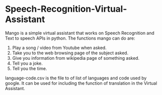 # Speech-Recognition-Virtual-Assistant

Mango is a simple virtual assistant that works on Speech Recognition and Text to speech APIs in python. 
The functions mango can do are:
1. Play a song / video from Youtube when asked.
2. Take you to the web browsing page of the subject asked.
3. Give you information from wikipedia page of something asked. 
4. Tell you a joke.
5. Tell you the time.

language-code.csv is the file to of list of languages and code used by google. 
It can be used for including the function of translation in the Virtual Assistant. 

